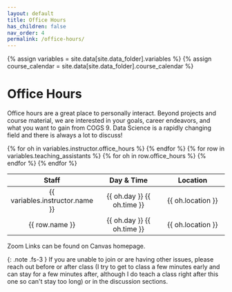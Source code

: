 ```yaml
---
layout: default
title: Office Hours
has_children: false
nav_order: 4
permalink: /office-hours/
---
```


{% assign variables = site.data[site.data_folder].variables %}
{% assign course_calendar = site.data[site.data_folder].course_calendar %}

# Office Hours


Office hours are a great place to personally interact. Beyond projects and course material, we are interested in your goals, career endeavors, and what you want to gain from COGS 9. Data Science is a rapidly changing field and there is always a lot to discuss!

<table style="table-layout: fixed; text-align: center; width: 100%;">
    <thead>
        <tr class="header">
            <th style="width: 40%;"> Staff </th>
            <th style="width: 30%;"> Day & Time </th>
            <th style="width: 30%;"> Location </th>
            <!-- <th style="width: 12.5%;"> Link </th> -->
            <!-- <th style="width: 12.5%;"> Pass </th> -->
        </tr>
    </thead>
    <tbody>
        {% for oh in variables.instructor.office_hours %}
        <tr>
            <td> {{ variables.instructor.name }} </td>
            <td> {{ oh.day }} {{ oh.time }} </td>
            <td> {{ oh.location }} </td>
            <!-- <td> <a href='{{ oh.zoom_link }}' target="_blank" rel="noopener">Join &#x2197;</a> </td> -->
            <!-- <td> {% if oh.zoom_pw %} {{ oh.zoom_pw }} {% endif %} </td> -->
        </tr>
        {% endfor %}
        {% for row in variables.teaching_assistants %}
            {% for oh in row.office_hours %}
            <tr>
                <td> {{ row.name }} </td>
                <td> {{ oh.day }} {{ oh.time }} </td>
                <td> {{ oh.location }} </td>
                <!-- <td> <a href='{{ oh.zoom_link }}' target="_blank" rel="noopener">Join &#x2197;</a> </td> -->
                <!-- <td> {% if oh.zoom_pw %} {{ oh.zoom_pw }} {% endif %} </td> -->
            </tr>
            {% endfor %}
        {% endfor %}
        <!-- {% for row in variables.instructional_assistants %} -->
            <!-- {% for oh in row.office_hours %} -->
            <!-- <tr> -->
                <!-- <td> {{ row.name }} </td> -->
                <!-- <td> {{ oh.day }} {{ oh.time }} </td> -->
                <!-- <td> {{ oh.location }} </td> -->
                <!-- <td> <a href='{{ oh.zoom_link }}' target="_blank" rel="noopener">Join &#x2197;</a> </td> -->
                <!-- <td> {% if oh.zoom_pw %} {{ oh.zoom_pw }} {% endif %} </td> -->
            <!-- </tr> -->
            <!-- {% endfor %} -->
        <!-- {% endfor %} -->
    </tbody>
</table>

Zoom Links can be found on Canvas homepage.

{: .note .fs-3 }
If you are unable to join or are having other issues, please reach out before or after class (I try to get to class a few minutes early and can stay for a few minutes after, although I do teach a class right after this one so can't stay too long) or in the discussion sections.
